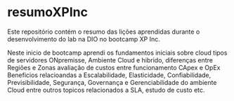 # resumoXPInc
Este repositório contém o resumo das lições aprendidas durante o desenvolvimento do lab na DIO no bootcamp XP Inc.

Neste inicio de bootcamp aprendi os fundamentos iniciais sobre cloud
tipos de servidores ONpremisse, Ambiente Cloud e hibrido, diferenças entre Regiões e Zonas
avaliação de custos entre funcionamento CApex e OpEx
Beneficios relacioandas a Escalabilidade, Elasticidade, Confiabilidade, Previsibilidade, Segurança, Governança e Gerenciabilidade do ambiente Cloud
entre outros topicos relacionados a SLA, estudo de custo etc.
